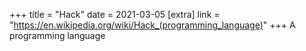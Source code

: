 +++
title = "Hack"
date = 2021-03-05
[extra]
link = "https://en.wikipedia.org/wiki/Hack_(programming_language)"
+++
A programming language

